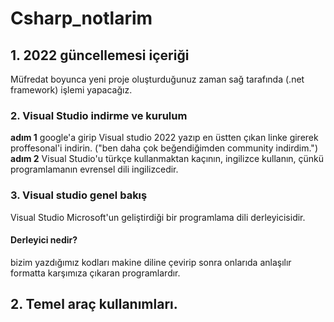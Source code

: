 # Csharp_notlarim

## 1. 2022 güncellemesi içeriği
Müfredat boyunca yeni proje oluşturduğunuz zaman sağ tarafında  (.net framework) işlemi yapacağız.
### 2. Visual Studio indirme ve kurulum
**adım 1**
 google'a girip Visual studio 2022 yazıp en üstten çıkan linke girerek proffesonal'i indirin.
("ben daha çok beğendiğimden community indirdim.")
**adım 2**
Visual Studio'u türkçe kullanmaktan kaçının, ingilizce kullanın, çünkü programlamanın evrensel dili ingilizcedir.
### 3. Visual studio genel bakış
Visual Studio Microsoft'un geliştirdiği bir programlama dili derleyicisidir.
#### Derleyici nedir?
bizim yazdığımız kodları makine diline çevirip sonra onlarıda anlaşılır formatta karşımıza çıkaran programlardır.
## 2. Temel araç kullanımları.
